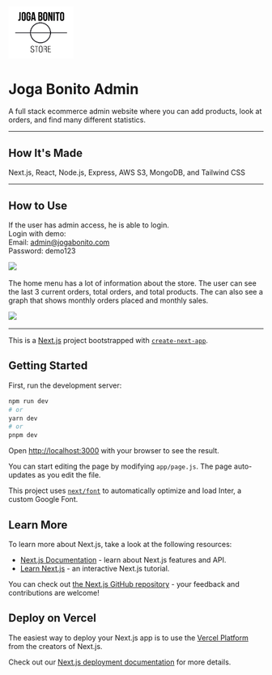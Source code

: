   
<img src="public/joga_logo.png" width="128"/>


# Joga Bonito Admin
A full stack ecommerce admin website where you can add products, look at orders, and find many different statistics. 

---

## How It's Made

Next.js, React, Node.js, Express, AWS S3, MongoDB, and Tailwind CSS

---


## How to Use

If the user has admin access, he is able to login. </br>
Login with demo: </br>
Email: admin@jogabonito.com  </br>
Password: demo123


<img src="https://i.ibb.co/VBR4t71/econ-admin-ss1.png" width="1000"/>

The home menu has a lot of information about the store. The user can see the last 3 current orders, total orders, and total products. 
The can also see a graph that shows monthly orders placed and monthly sales. 


<img src="https://i.ibb.co/sq89TBg/ecom-admin-ss.png" width="1000"/>



---

This is a [Next.js](https://nextjs.org/) project bootstrapped with [`create-next-app`](https://github.com/vercel/next.js/tree/canary/packages/create-next-app).

## Getting Started

First, run the development server:

```bash
npm run dev
# or
yarn dev
# or
pnpm dev
```

Open [http://localhost:3000](http://localhost:3000) with your browser to see the result.

You can start editing the page by modifying `app/page.js`. The page auto-updates as you edit the file.

This project uses [`next/font`](https://nextjs.org/docs/basic-features/font-optimization) to automatically optimize and load Inter, a custom Google Font.



## Learn More

To learn more about Next.js, take a look at the following resources:

- [Next.js Documentation](https://nextjs.org/docs) - learn about Next.js features and API.
- [Learn Next.js](https://nextjs.org/learn) - an interactive Next.js tutorial.

You can check out [the Next.js GitHub repository](https://github.com/vercel/next.js/) - your feedback and contributions are welcome!

## Deploy on Vercel

The easiest way to deploy your Next.js app is to use the [Vercel Platform](https://vercel.com/new?utm_medium=default-template&filter=next.js&utm_source=create-next-app&utm_campaign=create-next-app-readme) from the creators of Next.js.

Check out our [Next.js deployment documentation](https://nextjs.org/docs/deployment) for more details.
